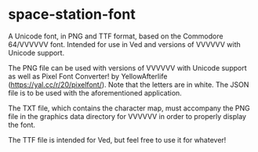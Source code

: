 # space-station-font
A Unicode font, in PNG and TTF format, based on the Commodore 64/VVVVVV font. Intended for use in Ved and versions of VVVVVV with Unicode support.

The PNG file can be used with versions of VVVVVV with Unicode support as well as Pixel Font Converter! by YellowAfterlife (https://yal.cc/r/20/pixelfont/). Note that the letters are in white. The JSON file is to be used with the aforementioned application.

The TXT file, which contains the character map, must accompany the PNG file in the graphics data directory for VVVVVV in order to properly display the font.

The TTF file is intended for Ved, but feel free to use it for whatever!
